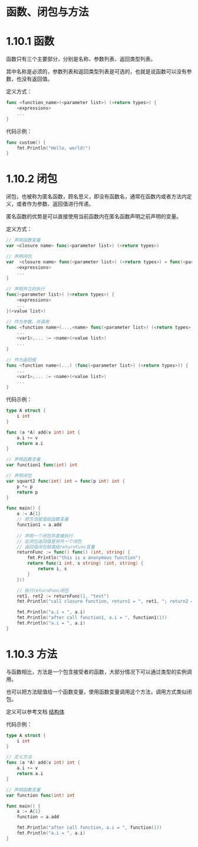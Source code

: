 # 函数、闭包与方法

# 1.10.1 函数

函数只有三个主要部分，分别是名称、参数列表、返回类型列表。

其中名称是必须的，参数列表和返回类型列表是可选的，也就是说函数可以没有参数，也没有返回值。

定义方式：

```go
func <function_name>(<parameter list>) (<return types>) {
    <expressions>
    ...
}
```

代码示例：

```go
func custom() {
    fmt.Println("Hello, world!")
}
```

# 1.10.2 闭包

闭包，也被称为匿名函数，顾名思义，即没有函数名，通常在函数内或者方法内定义，或者作为参数、返回值进行传递。

匿名函数的优势是可以直接使用当前函数内在匿名函数声明之前声明的变量。

定义方式：

```go
// 声明函数变量
var <closure name> func(<parameter list>) (<return types>)

// 声明闭包
var  <closure name> func(<parameter list>) (<return types>) = func(<parameter list>) (<return types>) {
    <expressions>
    ...
}

// 声明并立刻执行
func(<parameter list>) (<return types>) {
    <expressions>
    ...
}(<value list>)

// 作为参数，并调用
func <function name>(...,<name> func(<parameter list>) (<return types>), ...) {
    ...
    <var1>,... := <name>(<value list>)
    ...
}

// 作为返回值
func <function name>(...) (func(<parameter list>) (<return types>)) {
    ...
    <var1>,... := <name>(<value list>)
    ...
}
```

代码示例：

```go
type A struct {
    i int
}

func (a *A) add(v int) int {
    a.i += v
    return a.i
}

// 声明函数变量
var function1 func(int) int

// 声明闭包
var squart2 func(int) int = func(p int) int {
    p *= p
    return p
}

func main() {
    a := A{1}
    // 把方法赋值给函数变量
    function1 = a.add
    
    // 声明一个闭包并直接执行
    // 此闭包返回值是另外一个闭包
    // 返回值闭包赋值给returnFunc变量
    returnFunc := func() func() (int, string) {
        fmt.Println("this is a anonymous function")
        return func(i int, s string) (int, string) {
            return i, s
        }
    }()

    // 执行returnFunc闭包
    ret1, ret2 := returnFunc(1, "test")
    fmt.Println("call closure function, return1 = ", ret1, "; return2 = ", ret2)

    fmt.Println("a.i = ", a.i)
    fmt.Println("after call function1, a.i = ", function1(1))
    fmt.Println("a.i = ", a.i)
}
```

# 1.10.3 方法

与函数相比，方法是一个包含接受者的函数，大部分情况下可以通过类型的实例调用。

也可以把方法赋值给一个函数变量，使用函数变量调用这个方法，调用方式类似闭包。

定义可以参考文档  [结构体](https://github.com/RemoteCodeCamp/golang-v2/blob/main/02.%E7%AC%AC%E4%B8%80%E7%AB%A0%20Golang%E7%BC%96%E7%A8%8B%E5%9F%BA%E7%A1%80/1.5%20%E7%BB%93%E6%9E%84%E4%BD%93/%E7%BB%93%E6%9E%84%E4%BD%93.md)

代码示例：

```go
type A struct {
    i int
}

// 定义方法
func (a *A) add(v int) int {
    a.i += v
    return a.i
}

// 声明函数变量
var function func(int) int

func main() {
    a := A{1}
    function = a.add

    fmt.Println("after call function, a.i = ", function(1))
    fmt.Println("a.i = ", a.i)
}
```
